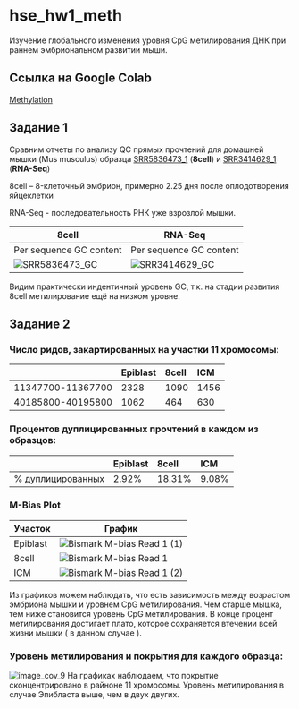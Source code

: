 # hse_hw1_meth
Изучение глобального изменения уровня CpG метилирования ДНК при раннем эмбриональном развитии мыши.

## Ссылка на Google Colab
[Methylation](https://colab.research.google.com/drive/1Yy5UmCxmQv71WKLueuSOW7T8VM9urvIa?usp=sharing)
## Задание 1
Сравним отчеты по анализу QC прямых прочтений для домашней мышки (Mus musculus) образца [SRR5836473_1](https://www.ebi.ac.uk/ena/browser/view/SRR5836473?show=reads) (**8cell**) и [SRR3414629_1](https://www.ebi.ac.uk/ena/browser/view/SRR3414629?show=reads) (**RNA-Seq**) 

8cell – 8-клеточный эмбрион, примерно 2.25 дня после оплодотворения яйцеклетки

RNA-Seq - последовательность РНК уже взрозлой мышки. 

| **8cell**     |           **RNA-Seq**            |
|----------------------------|---------------------------|
|Per sequence GC content     | Per sequence GC content    |
|![SRR5836473_GC](https://user-images.githubusercontent.com/60792064/154817884-2676a33f-5f97-4b54-8f17-67e0978c6207.png) | ![SRR3414629_GC](https://user-images.githubusercontent.com/60792064/154817893-478fc873-6147-4343-bd1a-ecfc1a73b38c.png)|

Видим практически индентичный уровень GC, т.к. на стадии развития 8cell метилирование ещё на низком уровне. 

## Задание 2
### Число ридов, закартированных на участки 11 хромосомы:
|                 | Epiblast | 8cell | ICM |
|-----------------|:---------|:------|:-----|
|11347700-11367700|2328      |1090   |1456 |
|40185800-40195800|1062      |464    |630  |

### Процентов дуплицированных прочтений в каждом из образцов:
|                 | Epiblast | 8cell | ICM |
|-----------------|:---------|:------|:-----|
|% дуплицированных|2.92%    |18.31%   |9.08% |

### M-Bias Plot
|Участок| График|
|---------------------------|---------------------------|
|Epiblast|![Bismark M-bias Read 1 (1)](https://user-images.githubusercontent.com/60792064/155027279-21b34b58-c5b3-4708-8b3c-2f3c370906e2.png)|
|8cell|![Bismark M-bias Read 1](https://user-images.githubusercontent.com/60792064/155027233-a789414b-1390-428c-8951-af82872cd9ef.png) |
| ICM |![Bismark M-bias Read 1 (2)](https://user-images.githubusercontent.com/60792064/155027309-eb0ab5a4-c9e9-4225-a80a-9b68d03acddf.png)|

Из графиков можем наблюдать, что есть зависимость между возрастом эмбриона мышки и уровнем CpG метилирования. 
Чем старше мышка, тем ниже становится уровень CpG метилирования. В конце процент метилирования достигает плато, которое сохраняется втечении всей жизни мышки ( в данном случае ). 

### Уровень метилирования и покрытия для каждого образца:
![image_cov_9](https://user-images.githubusercontent.com/60792064/155025544-0f9ce294-f1dc-483c-ad6e-d29c39c224d1.png)
На графиках наблюдаем, что покрытие сконцентрировано в райноне 11 хромосомы. Уровень метилирования в случае Эпибласта выше, чем в двух двугих.
